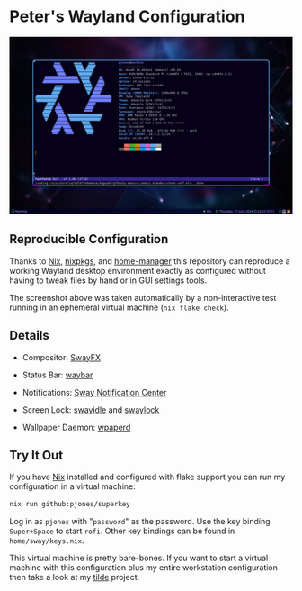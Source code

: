 # Peter's Wayland Configuration

<p align="center">
  <img src="./support/screenshot.png"/>
</p>

## Reproducible Configuration

Thanks to [Nix][], [nixpkgs][], and [home-manager][] this repository
can reproduce a working Wayland desktop environment exactly as
configured without having to tweak files by hand or in GUI settings
tools.

The screenshot above was taken automatically by a non-interactive test
running in an ephemeral virtual machine (`nix flake check`).

## Details

  * Compositor: [SwayFX][]

  * Status Bar: [waybar][]

  * Notifications: [Sway Notification Center][swaync]

  * Screen Lock: [swayidle][] and [swaylock][]

  * Wallpaper Daemon: [wpaperd][]

## Try It Out

If you have [Nix][] installed and configured with flake support you
can run my configuration in a virtual machine:

```sh
nix run github:pjones/superkey
```

Log in as `pjones` with "`password`" as the password.  Use the key
binding `Super+Space` to start `rofi`.  Other key bindings can be
found in `home/sway/keys.nix`.

This virtual machine is pretty bare-bones.  If you want to start a
virtual machine with this configuration plus my entire workstation
configuration then take a look at my [tilde][] project.

[nix]: https://nixos.org/
[nixpkgs]: https://github.com/NixOS/nixpkgs
[home-manager]: https://github.com/rycee/home-manager
[swayfx]: https://github.com/WillPower3309/swayfx
[waybar]: https://github.com/Alexays/Waybar
[swaync]: https://github.com/ErikReider/SwayNotificationCenter
[swayidle]: https://github.com/swaywm/swayidle
[swaylock]: https://github.com/swaywm/swaylock
[wpaperd]: https://github.com/danyspin97/wpaperd
[tilde]: https://github.com/pjones/tilde
